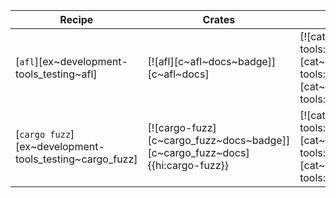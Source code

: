 | Recipe | Crates | Categories |
|--------|--------|------------|
| [`afl`][ex~development-tools_testing~afl] | [![afl][c~afl~docs~badge]][c~afl~docs] | [![cat~development-tools::testing][cat~development-tools::testing~badge]][cat~development-tools::testing] |
| [`cargo fuzz`][ex~development-tools_testing~cargo_fuzz] | [![cargo-fuzz][c~cargo_fuzz~docs~badge]][c~cargo_fuzz~docs]{{hi:cargo-fuzz}} | [![cat~development-tools::testing][cat~development-tools::testing~badge]][cat~development-tools::testing] |
